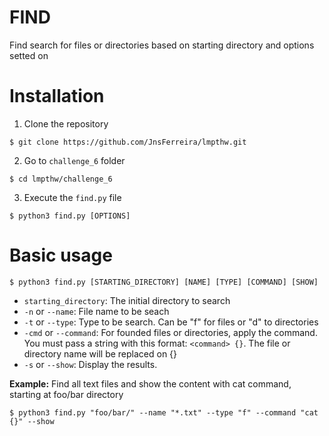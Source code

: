 # FIND

Find search for files or directories based on starting directory and options setted on 
 
# Installation


1. Clone the repository

```
$ git clone https://github.com/JnsFerreira/lmpthw.git
```

2. Go to `challenge_6` folder

```
$ cd lmpthw/challenge_6
```

3. Execute the `find.py` file

```
$ python3 find.py [OPTIONS]
```
# Basic usage

```
$ python3 find.py [STARTING_DIRECTORY] [NAME] [TYPE] [COMMAND] [SHOW]
```

- `starting_directory`: The initial directory to search 
- `-n` or `--name`: File name to be seach
- `-t` or `--type`: Type to be search. Can be "f" for files or "d" to directories
- `-cmd` or `--command`: For founded files or directories, apply the command. You must pass a string with this format: `<command> {}`. The file or directory name will be replaced on {}
- `-s` or `--show`: Display the results.

**Example:** Find all text files and show the content with cat command, starting at foo/bar directory

```
$ python3 find.py "foo/bar/" --name "*.txt" --type "f" --command "cat {}" --show
```

